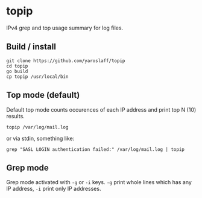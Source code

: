 # topip
IPv4 grep and top usage summary for log files.

## Build / install
~~~
git clone https://github.com/yaroslaff/topip
cd topip
go build
cp topip /usr/local/bin 
~~~

## Top mode (default)
Default top mode counts occurences of each IP address and print top N (10) results.

~~~
topip /var/log/mail.log
~~~

or via stdin, something like:
~~~
grep "SASL LOGIN authentication failed:" /var/log/mail.log | topip
~~~

##  Grep mode

Grep mode activated with `-g` or `-i` keys. `-g` print whole lines which has any IP address, `-i` print only IP addresses.
